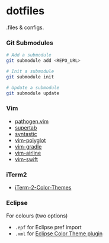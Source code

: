 dotfiles
========

.files & configs.

### Git Submodules

```sh
# Add a submodule
git submodule add <REPO_URL>

# Init a submodule
git submodule init

# Update a submodule
git submodule update
```


### Vim

- [pathogen.vim](https://github.com/tpope/vim-pathogen)
- [supertab](https://github.com/ervandew/supertab)
- [syntastic](https://github.com/scrooloose/syntastic)
- [vim-polyglot](https://github.com/sheerun/vim-polyglot)
- [vim-gradle](https://github.com/tfnico/vim-gradle.git)
- [vim-airline](https://github.com/bling/vim-airline)
- [vim-swift](https://github.com/toyamarinyon/vim-swift)

### iTerm2

- [iTerm-2-Color-Themes](https://github.com/baskerville/iTerm-2-Color-Themes)


### Eclipse

For colours (two options)

- ```.epf``` for Eclipse pref import
- ```.xml``` for [Eclipse Color Theme plugin](https://github.com/eclipse-color-theme/eclipse-color-theme)
